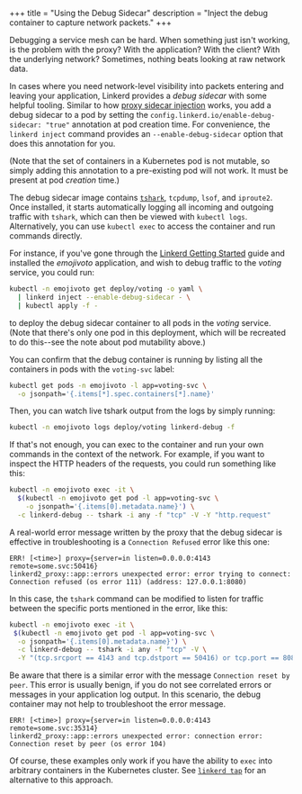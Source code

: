 +++
title = "Using the Debug Sidecar"
description = "Inject the debug container to capture network packets."
+++

Debugging a service mesh can be hard. When something just isn't working, is
the problem with the proxy? With the application? With the client? With the
underlying network? Sometimes, nothing beats looking at raw network data.

In cases where you need network-level visibility into packets entering and
leaving your application, Linkerd provides a *debug sidecar* with some helpful
tooling. Similar to how [proxy sidecar
injection](/2/features/proxy-injection/) works, you add a debug sidecar to
a pod by setting the `config.linkerd.io/enable-debug-sidecar: "true"` annotation
at pod creation time. For convenience, the `linkerd inject` command provides an
`--enable-debug-sidecar` option that does this annotation for you.

(Note that the set of containers in a Kubernetes pod is not mutable, so simply
adding this annotation to a pre-existing pod will not work. It must be present
at pod *creation* time.)

The debug sidecar image contains
[`tshark`](https://www.wireshark.org/docs/man-pages/tshark.html), `tcpdump`,
`lsof`, and `iproute2`. Once installed, it starts automatically logging all
incoming and outgoing traffic with `tshark`, which can then be viewed with
`kubectl logs`. Alternatively, you can use `kubectl exec` to access the
container and run commands directly.

For instance, if you've gone through the [Linkerd Getting
Started](https://linkerd.io/2/getting-started/) guide and installed the
*emojivoto* application, and wish to debug traffic to the *voting* service, you
could run:

```bash
kubectl -n emojivoto get deploy/voting -o yaml \
  | linkerd inject --enable-debug-sidecar - \
  | kubectl apply -f -
```

to deploy the debug sidecar container to all pods in the *voting* service.
(Note that there's only one pod in this deployment, which will be recreated
to do this--see the note about pod mutability above.)

You can confirm that the debug container is running by listing
all the containers in pods with the `voting-svc` label:

```bash
kubectl get pods -n emojivoto -l app=voting-svc \
  -o jsonpath='{.items[*].spec.containers[*].name}'
```

Then, you can watch live tshark output from the logs by simply running:

```bash
kubectl -n emojivoto logs deploy/voting linkerd-debug -f
```

If that's not enough, you can exec to the container and run your own commands
in the context of the network. For example, if you want to inspect the HTTP headers
of the requests, you could run something like this:

```bash
kubectl -n emojivoto exec -it \
  $(kubectl -n emojivoto get pod -l app=voting-svc \
    -o jsonpath='{.items[0].metadata.name}') \
  -c linkerd-debug -- tshark -i any -f "tcp" -V -Y "http.request"
```

A real-world error message written by the proxy that the debug sidecar is
effective in troubleshooting is a `Connection Refused` error like this one:

 ```log
ERR! [<time>] proxy={server=in listen=0.0.0.0:4143 remote=some.svc:50416}
linkerd2_proxy::app::errors unexpected error: error trying to connect:
Connection refused (os error 111) (address: 127.0.0.1:8080)
```

In this case, the `tshark` command can be modified to listen for
traffic between the specific ports mentioned in the error, like this:

 ```bash
kubectl -n emojivoto exec -it \
  $(kubectl -n emojivoto get pod -l app=voting-svc \
   -o jsonpath='{.items[0].metadata.name}') \
   -c linkerd-debug -- tshark -i any -f "tcp" -V \
   -Y "(tcp.srcport == 4143 and tcp.dstport == 50416) or tcp.port == 8080"
 ```

Be aware that there is a similar error with the message `Connection reset by
peer`. This error is usually benign, if you do not see correlated errors or
messages in your application log output. In this scenario, the debug
 container may not help to troubleshoot the error message.

```log
ERR! [<time>] proxy={server=in listen=0.0.0.0:4143 remote=some.svc:35314}
linkerd2_proxy::app::errors unexpected error: connection error:
Connection reset by peer (os error 104)
```

Of course, these examples only work if you have the ability to `exec` into
arbitrary containers in the Kubernetes cluster. See [`linkerd
tap`](/2/reference/cli/viz/#tap) for an alternative to this approach.

